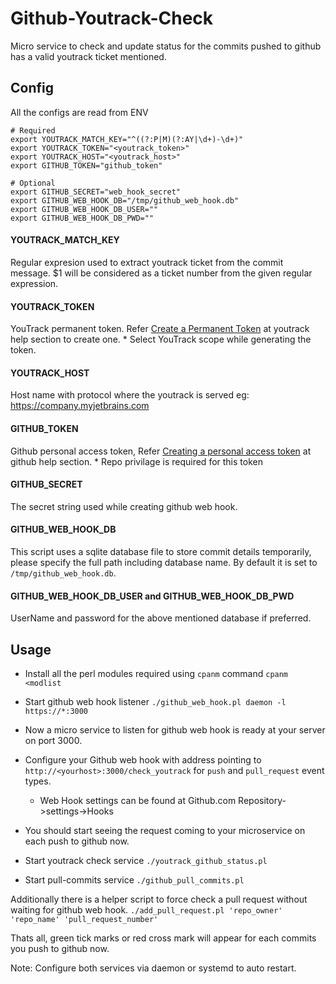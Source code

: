 # Github-Youtrack-Check
Micro service to check and update status for the commits pushed to github has a valid youtrack ticket mentioned.

## Config
All the configs are read from ENV
```
# Required
export YOUTRACK_MATCH_KEY="^((?:P|M)(?:AY|\d+)-\d+)"
export YOUTRACK_TOKEN="<youtrack_token>"
export YOUTRACK_HOST="<youtrack_host>"
export GITHUB_TOKEN="github_token"

# Optional
export GITHUB_SECRET="web_hook_secret"
export GITHUB_WEB_HOOK_DB="/tmp/github_web_hook.db"
export GITHUB_WEB_HOOK_DB_USER=""
export GITHUB_WEB_HOOK_DB_PWD=""
```

#### YOUTRACK_MATCH_KEY
Regular expresion used to extract youtrack ticket from the commit message. $1 will be considered as a ticket number from the given regular expression.

#### YOUTRACK_TOKEN
YouTrack permanent token. Refer [Create a Permanent Token](https://www.jetbrains.com/help/youtrack/standalone/Manage-Permanent-Token.html#obtain-permanent-token) at youtrack help section to create one.
    * Select YouTrack scope while generating the token.
    
#### YOUTRACK_HOST
Host name with protocol where the youtrack is served eg: https://company.myjetbrains.com

#### GITHUB_TOKEN
Github personal access token, Refer [Creating a personal access token](https://help.github.com/en/articles/creating-a-personal-access-token-for-the-command-line) at github help section.
     * Repo privilage is required for this token
     
#### GITHUB_SECRET
The secret string used while creating github web hook.

#### GITHUB_WEB_HOOK_DB
This script uses a sqlite database file to store commit details temporarily, please specify the full path including database name. By default it is set to `/tmp/github_web_hook.db`.

#### GITHUB_WEB_HOOK_DB_USER and GITHUB_WEB_HOOK_DB_PWD
UserName and password for the above mentioned database if preferred.

## Usage
* Install all the perl modules required using `cpanm` command
`cpanm <modlist`

* Start github web hook listener
`./github_web_hook.pl daemon -l https://*:3000`

* Now a micro service to listen for github web hook is ready at your server on port 3000.
* Configure your Github web hook with address pointing to `http://<yourhost>:3000/check_youtrack` for `push` and `pull_request` event types.
    * Web Hook settings can be found at Github.com Repository->settings->Hooks
* You should start seeing the request coming to your microservice on each push to github now.
* Start youtrack check service
`./youtrack_github_status.pl`

* Start pull-commits service
`./github_pull_commits.pl`

Additionally there is a helper script to force check a pull request without waiting for github web hook.
`./add_pull_request.pl 'repo_owner' 'repo_name' 'pull_request_number'`

Thats all, green tick marks or red cross mark will appear for each commits you push to github now.

Note: Configure both services via daemon or systemd to auto restart.
